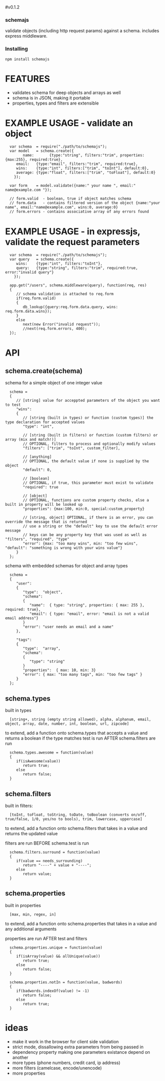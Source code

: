 #v0.1.2

### schemajs

validate objects (including http request params) against a schema. includes express middleware.

### Installing 

	npm install schemajs

# FEATURES
 - validates schema for deep objects and arrays as well
 - schema is in JSON, making it portable
 - properties, types and filters are extensible

# EXAMPLE USAGE - validate an object

      var schema  = require("./path/to/schemajs");
      var model   = schema.create({
			name:		{type:"string", filters:"trim", properties:{max:255}, required:true},
         email:   {type:"email", filters:"trim", required:true},
         wins:    {type:"int", filters:["trim", "toInt"], default:0},
         average: {type:"float", filters:["trim", "toFloat"], default:0}
		});

      var form    = model.validate({name:" your name ", email:" name@example.com "});

      // form.valid  - boolean, true if object matches schema
      // form.data   - contains filtered version of the object {name:"your name", email:"name@example.com", wins:0, average:0}
      // form.errors - contains associative array of any errors found

# EXAMPLE USAGE - in expressjs, validate the request parameters

      var schema  = require("./path/to/schemajs");
      var query   = schema.create({
         wins:    {type:"int", filters:"toInt"},
         query:   {type:"string", filters:"trim", required:true, error:"invalid query"}
		});

      app.get("/users", schema.middleware(query), function(req, res)
      {
         // schema validation is attached to req.form
         if(req.form.valid)
         {
            db_lookup({query:req.form.data.query, wins: req.form.data.wins});
         }
         else
            next(new Error("invalid request"));
            //next(req.form.errors, 400);
      });

# API 

## schema.create(schema)

schema for a simple object of one integer value

      schema =
      {
         // [string] value for acceppted parameters of the object you want to test
         "wins":
         {
            // [string (built in types) or function (custom types)] the type declaration for accepted values
            "type": "int",
      
            // [string (built in filters) or function (custom filters) or array (mix and match!)] 
            // OPTIONAL, filters to process and optionally modify values
            "filters": ["trim", "toInt", custom_filter],
      
            // [anything] 
            // OPTIONAL, the default value if none is supplied by the object
            "default": 0,
      
            // [boolean] 
            // OPTIONAL, if true, this parameter must exist to validate
            "required": true
      
            // [object] 
            // OPTIONAL, functions are custom property checks, else a built in property will be looked up
            "properties": {max:100, min:0, special:custom_property}
      
            // [string, object] OPTIONAL, if there is an error, you can override the message that is returned
            // use a string or the "default" key to use the default error message
            // keys can be any property key that was used as well as "filters", "required", "type"
            "error": {max: "too many wins", min: "too few wins", "default": "something is wrong with your wins value"}
         }
      };

schema with embedded schemas for object and array types

      schema =
      {
         "user":
         {
            "type":  "object",
            "schema":
            {
               "name":  { type: "string", properties: { max: 255 }, required: true},
               "email": { type: "email", error: "email is not a valid email address"}
            }
            "error": "user needs an email and a name"
         },
      
         "tags":
         {
            "type":  "array",
            "schema":
            {
               "type": "string"
            }
            "properties":  { max: 10, min: 3}
            "error": { max: "too many tags", min: "too few tags" }
         }
      };
	
## schema.types
	
   built in types 

      [string+, string (empty string allowed), alpha, alphanum, email, object, array, date, number, int, boolean, url, zipcode]

   to extend, add a function onto schema.types that accepts a value and returns a boolean if the type matches
   test is run AFTER schema.filters are run

      schema.types.awesome = function(value)
      {
         if(isAwesome(value))
            return true;
         else
            return false;
      }

## schema.filters
	
   built in filters:

      [toInt, toFloat, toString, toDate, toBoolean (converts on/off, true/false, 1/0, yes/no to bools), trim, lowercase, uppercase]

   to extend, add a function onto schema.filters that takes in a value and returns the updated value

   filters are run BEFORE schema.test is run

      schema.filters.surround = function(value)
      {
         if(value == needs_surrounding)
            return "----" + value + "----";
         else
            return value;
      }


## schema.properties

   built in properties

      [max, min, regex, in]

   to extend, add a function onto schema.properties that takes in a value and any additional arguments

   properties are run AFTER test and filters

      schema.properties.unique = function(value)
      {
         if(isArray(value) && allUnique(value))
            return true;
         else
            return false;
      }

      schema.properties.notIn = function(value, badwords)
      {
         if(badwords.indexOf(value) != -1)
            return false;
         else
            return true;
      }

# ideas

   - make it work in the browser for client side validation
   - strict mode, dissallowing extra parameters from being passed in
   - dependency property making one parameters existance depend on another
   - more types (phone numbers, credit card, ip address)
   - more filters (camelcase, encode/unencode)
   - more properties
